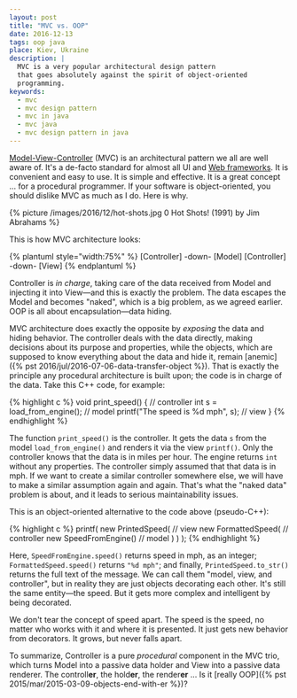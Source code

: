 ```yaml
---
layout: post
title: "MVC vs. OOP"
date: 2016-12-13
tags: oop java
place: Kiev, Ukraine
description: |
  MVC is a very popular architectural design pattern
  that goes absolutely against the spirit of object-oriented
  programming.
keywords:
  - mvc
  - mvc design pattern
  - mvc in java
  - mvc java
  - mvc design pattern in java
---
```


[Model-View-Controller](https://en.wikipedia.org/wiki/Model%E2%80%93view%E2%80%93controller)
(MVC) is an architectural pattern we all are well aware of.
It's a de-facto standard for almost all UI and
[Web frameworks](https://en.wikipedia.org/wiki/Web_framework). It is convenient
and easy to use. It is simple and effective. It is a great concept ...
for a procedural programmer. If your software is object-oriented, you
should dislike MVC as much as I do. Here is why.

<!--more-->

{% picture /images/2016/12/hot-shots.jpg 0 Hot Shots! (1991) by Jim Abrahams %}

This is how MVC architecture looks:

{% plantuml style="width:75%" %}
[Controller] -down- [Model]
[Controller] -down- [View]
{% endplantuml %}

Controller is _in charge_, taking care of the data received from Model
and injecting it into View&mdash;and this is exactly the problem. The data escapes
the Model and becomes "naked", which is a big problem, as we agreed earlier.
OOP is all about encapsulation&mdash;data hiding.

MVC architecture does exactly the opposite by _exposing_ the data and hiding
behavior. The controller deals with the data directly, making decisions about
its purpose and properties, while the objects, which are supposed to know
everything about the data and hide it, remain [anemic]({% pst 2016/jul/2016-07-06-data-transfer-object %}).
That is exactly the principle any procedural architecture is built upon; the
code is in charge of the data. Take this C++ code, for example:

{% highlight c %}
void print_speed() { // controller
  int s = load_from_engine(); // model
  printf("The speed is %d mph", s); // view
}
{% endhighlight %}

The function `print_speed()` is the controller. It gets the data `s` from
the model `load_from_engine()` and renders it via the view `printf()`. Only
the controller knows that the data is in miles per hour. The engine
returns `int` without any properties. The controller simply assumed that
that data is in mph. If we want to create a similar controller somewhere
else, we will have to make a similar assumption again and again. That's what the
"naked data" problem is about, and it leads to serious maintainability issues.

This is an object-oriented alternative to the code above (pseudo-C++):

{% highlight c %}
printf(
  new PrintedSpeed( // view
    new FormattedSpeed( // controller
      new SpeedFromEngine() // model
    )
  )
);
{% endhighlight %}

Here, `SpeedFromEngine.speed()`
returns speed in mph, as an integer; `FormattedSpeed.speed()` returns
`"%d mph"`; and finally, `PrintedSpeed.to_str()` returns the full text of the
message. We can call them "model, view, and controller", but in reality they
are just objects decorating each other. It's still the same entity&mdash;the speed.
But it gets more complex and intelligent by being decorated.

We don't tear the concept of speed apart. The speed is the speed, no matter
who works with it and where it is presented. It just gets new behavior
from decorators. It grows, but never falls apart.

To summarize, Controller is a pure _procedural_ component in the MVC trio,
which turns Model into a passive data holder and View into
a passive data renderer. The controll<b>er</b>, the hold<b>er</b>,
the render<b>er</b> ...
Is it [really OOP]({% pst 2015/mar/2015-03-09-objects-end-with-er %})?
